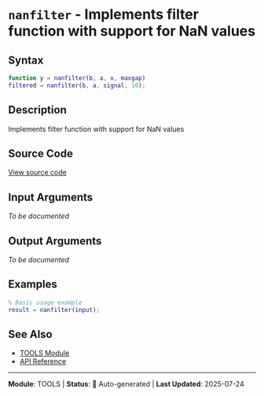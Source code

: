 # `nanfilter` - Implements filter function with support for NaN values

## Syntax

```matlab
function y = nanfilter(b, a, x, maxgap)
filtered = nanfilter(b, a, signal, 10);
```

## Description

Implements filter function with support for NaN values

## Source Code

[View source code](../../../src/tools/nanfilter.m)

## Input Arguments

*To be documented*

## Output Arguments

*To be documented*

## Examples

```matlab
% Basic usage example
result = nanfilter(input);
```

## See Also

- [TOOLS Module](README.md)
- [API Reference](../README.md)

---

**Module**: TOOLS | **Status**: 🔄 Auto-generated | **Last Updated**: 2025-07-24
